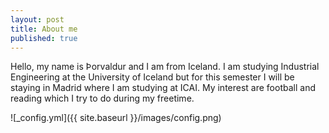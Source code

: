 ```yaml
---
layout: post
title: About me
published: true
---
```


Hello, my name is Þorvaldur and I am from Iceland. I am studying Industrial Engineering at the University of Iceland but for this semester I will be staying in Madrid where I am studying at ICAI. My interest are football and reading which I try to do during my freetime. 

![_config.yml]({{ site.baseurl }}/images/config.png)
